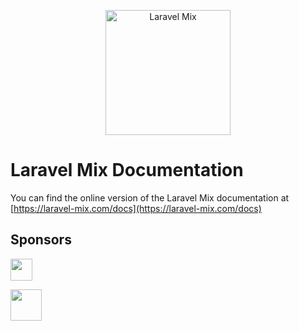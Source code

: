 <p align="center">
  <a href="https://laravel-mix.com/docs">
      <img src="https://laravel-mix.com/svg/laravel-mix-logo.svg" alt="Laravel Mix" width="200">
  </a>
</p>

# Laravel Mix Documentation

You can find the online version of the Laravel Mix documentation at [https://laravel-mix.com/docs](https://laravel-mix.com/docs)

## Sponsors

<p>
<a href="https://m.do.co/c/7a24c68b1e6d">
<img src="https://opensource.nyc3.cdn.digitaloceanspaces.com/attribution/assets/SVG/DO_Logo_horizontal_blue.svg" height="35px">
 </a>
</p>

<p>
<a href="https://usefathom.com/ref/FI15PB">
<img src="https://laravel-mix.com/svg/fathom-analytics-logo.svg" height="50px">
</a>
</p>
